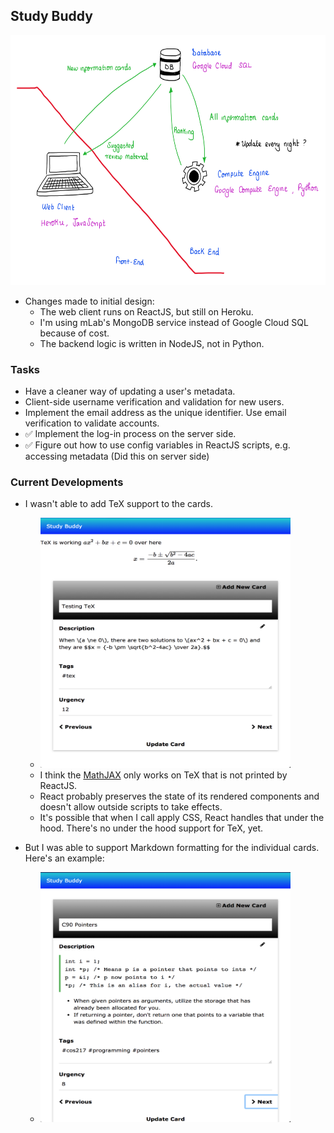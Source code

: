 ## Study Buddy

<img src="https://github.com/dchege711/study_buddy/blob/master/images/version_1.png" width="700px" height="400px">

* Changes made to initial design:
    * The web client runs on ReactJS, but still on Heroku.
    * I'm using mLab's MongoDB service instead of Google Cloud SQL because of cost.
    * The backend logic is written in NodeJS, not in Python.

### Tasks 
* Have a cleaner way of updating a user's metadata.
* Client-side username verification and validation for new users.
* Implement the email address as the unique identifier. Use email verification to validate accounts.
* :white_check_mark: Implement the log-in process on the server side.
* :white_check_mark: Figure out how to use config variables in ReactJS scripts, e.g. accessing metadata (Did this on server side)

### Current Developments

* I wasn't able to add TeX support to the cards. 
    * <img src="https://github.com/dchege711/study_buddy/blob/master/images/failed_to_support_latex.png" width="400px" height="400px">
    * I think the [MathJAX](https://docs.mathjax.org/en/latest/start.html) only works on TeX that is not printed by ReactJS. 
    * React probably preserves the state of its rendered components and doesn't allow outside scripts to take effects. 
    * It's possible that when I call apply CSS, React handles that under the hood. There's no under the hood support for TeX, yet.
    
* But I was able to support Markdown formatting for the individual cards. Here's an example:
    * <img src="https://github.com/dchege711/study_buddy/blob/master/images/code_support.png" width="400px" height="400px">
